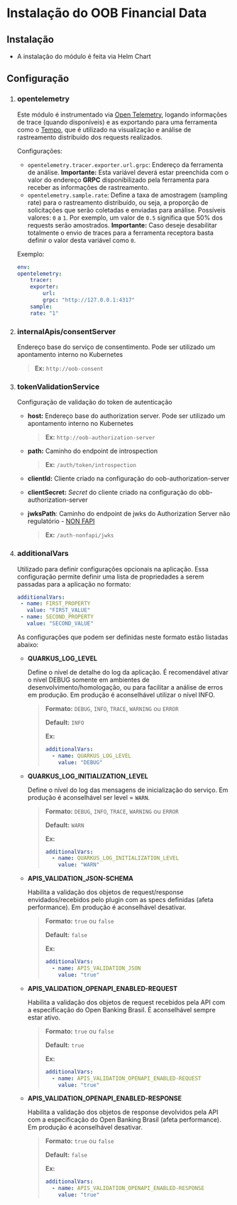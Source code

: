 # Instalação do OOB Financial Data

## Instalação

- A instalação do módulo é feita via Helm Chart

## Configuração

1. ### opentelemetry

    Este módulo é instrumentado via [Open Telemetry](https://opentelemetry.io/),
    logando informações de trace (quando disponíveis) e as exportando para uma
    ferramenta como o [Tempo](https://grafana.com/oss/tempo/), que é utilizado na
    visualização e análise de rastreamento distribuído dos requests realizados.

    Configurações:

    * `opentelemetry.tracer.exporter.url.grpc`: Endereço da ferramenta de
    análise. **Importante:** Esta variável deverá estar preenchida com o valor
    do endereço **GRPC** disponibilizado pela ferramenta para receber as
    informações de rastreamento.
    * `opentelemetry.sample.rate`: Define a taxa de amostragem (sampling rate)
    para o rastreamento distribuído, ou seja, a proporção de solicitações que
    serão coletadas e enviadas para análise. Possíveis valores: `0` a `1`. Por
    exemplo, um valor de `0.5` significa que 50% dos requests serão amostrados.
    **Importante:** Caso deseje desabilitar totalmente o envio de traces para a
    ferramenta receptora basta definir o valor desta variável como `0`.

    Exemplo:

    ```yaml
    env:
    opentelemetry:
        tracer:
        exporter:
            url:
            grpc: "http://127.0.0.1:4317"
        sample:
        rate: "1"
    ```

2. ### internalApis/consentServer

    Endereço base do serviço de consentimento. Pode ser utilizado um apontamento
    interno no Kubernetes

    > **Ex:** `http://oob-consent`

3. ### tokenValidationService

    Configuração de validação do token de autenticação

    - **host:** Endereço base do authorization server. Pode ser utilizado um apontamento
        interno no Kubernetes

        > **Ex:** `http://oob-authorization-server`

    - **path:** Caminho do endpoint de introspection

        > **Ex:** `/auth/token/introspection`

    - **clientId:** Cliente criado na configuração do oob-authorization-server
  
    - **clientSecret:** *Secret* do cliente criado na configuração do obb-authorization-server

    - **jwksPath**: Caminho do endpoint de jwks do Authorization Server não regulatório - [NON FAPI](../oob-authorization-server/readme.md#authnonfapibasepath)

        > **Ex:** `/auth-nonfapi/jwks`

4. ### additionalVars

    Utilizado para definir configurações opcionais na aplicação. Essa configuração
    permite definir uma lista de propriedades a serem passadas para a aplicação
    no formato:

    ```yaml
    additionalVars:
     - name: FIRST_PROPERTY
       value: "FIRST_VALUE"
     - name: SECOND_PROPERTY
       value: "SECOND_VALUE"
    ```

    As configurações que podem ser definidas neste formato estão listadas abaixo:

   - **QUARKUS_LOG_LEVEL**

        Define o nível de detalhe do log da aplicação. É recomendável ativar o
        nível DEBUG somente em ambientes de desenvolvimento/homologação, ou para
        facilitar a análise de erros em produção. Em produção é aconselhável
        utilizar o nível INFO.

        > **Formato:** `DEBUG`, `INFO`, `TRACE`, `WARNING` ou `ERROR`
        >
        > **Default:** `INFO`
        >
        > **Ex:**
        >
        > ```yaml
        > additionalVars:
        >   - name: QUARKUS_LOG_LEVEL
        >     value: "DEBUG"
        > ```

   - **QUARKUS_LOG_INITIALIZATION_LEVEL**

        Define o nível do log das mensagens de inicialização do serviço.
        Em produção é aconselhável ser level = `WARN`.

        > **Formato:** `DEBUG`, `INFO`, `TRACE`, `WARNING` ou `ERROR`
        >
        > **Default:** `WARN`
        >
        > **Ex:**
        >
        > ```yaml
        > additionalVars:
        >   - name: QUARKUS_LOG_INITIALIZATION_LEVEL
        >     value: "WARN"
        > ```

   - **APIS_VALIDATION_JSON-SCHEMA**

        Habilita a validação dos objetos de request/response envidados/recebidos
        pelo plugin com as specs definidas (afeta performance). Em produção é
        aconselhável desativar.

        > **Formato:** `true` ou `false`
        >
        > **Default:** `false`
        >
        > **Ex:**
        >
        > ```yaml
        > additionalVars:
        >   - name: APIS_VALIDATION_JSON
        >     value: "true"
        > ```

   - **APIS_VALIDATION_OPENAPI_ENABLED-REQUEST**

        Habilita a validação dos objetos de request recebidos pela API com a especificação
        do Open Banking Brasil. É aconselhável sempre estar ativo.

        > **Formato:** `true` ou `false`
        >
        > **Default:** `true`
        >
        > **Ex:**
        >
        > ```yaml
        > additionalVars:
        >   - name: APIS_VALIDATION_OPENAPI_ENABLED-REQUEST
        >     value: "true"
        > ```

   - **APIS_VALIDATION_OPENAPI_ENABLED-RESPONSE**

        Habilita a validação dos objetos de response devolvidos pela API com a especificação
        do Open Banking Brasil (afeta performance). Em produção é aconselhável desativar.

        > **Formato:** `true` ou `false`
        >
        > **Default:** `false`
        >
        > **Ex:**
        >
        > ```yaml
        > additionalVars:
        >   - name: APIS_VALIDATION_OPENAPI_ENABLED-RESPONSE
        >     value: "true"
        > ```
